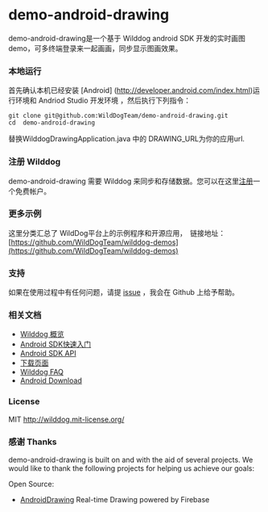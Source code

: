 # demo-android-drawing
demo-android-drawing是一个基于 Wilddog android SDK 开发的实时画图 demo，可多终端登录来一起画画，同步显示图画效果。

### 本地运行
首先确认本机已经安装 [Android] (http://developer.android.com/index.html)运行环境和 Andriod Studio 开发环境 ，然后执行下列指令：

```
git clone git@github.com:WildDogTeam/demo-android-drawing.git
cd  demo-android-drawing
```

替换WilddogDrawingApplication.java 中的 DRAWING_URL为你的应用url.


### 注册 Wilddog

demo-android-drawing 需要 Wilddog 来同步和存储数据。您可以在这里[注册](https://www.wilddog.com/my-account/signup)一个免费帐户。

### 更多示例

这里分类汇总了 WildDog平台上的示例程序和开源应用，　链接地址：[https://github.com/WildDogTeam/wilddog-demos](https://github.com/WildDogTeam/wilddog-demos)

### 支持
如果在使用过程中有任何问题，请提 [issue](https://github.com/WildDogTeam/demo-android-drawing/issues) ，我会在 Github 上给予帮助。

### 相关文档

* [Wilddog 概览](https://docs.wilddog.com/overview/index.html)
* [Android SDK快速入门](https://docs.wilddog.com/quickstart/sync/android.html)
* [Android SDK API](https://docs.wilddog.com/api/sync/android.html)
* [下载页面](https://www.wilddog.com/download/)
* [Wilddog FAQ](https://z.wilddog.com/questions)
* [Android Download](http://developer.android.com/sdk/index.html)


### License
MIT
http://wilddog.mit-license.org/

### 感谢 Thanks

demo-android-drawing is built on and with the aid of several  projects. We would like to thank the following projects for helping us achieve our goals:

Open Source:

* [AndroidDrawing](https://github.com/firebase/AndroidDrawing) Real-time Drawing powered by Firebase
